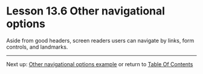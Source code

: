 # Lesson 13.6 Other navigational options

Aside from good headers, screen readers users can navigate by links, form controls, and landmarks.

- - -
Next up: [Other navigational options example](ND024_Part2_Lesson13_07.md) or return to [Table Of Contents](./ND024_TableOfContents.md)
